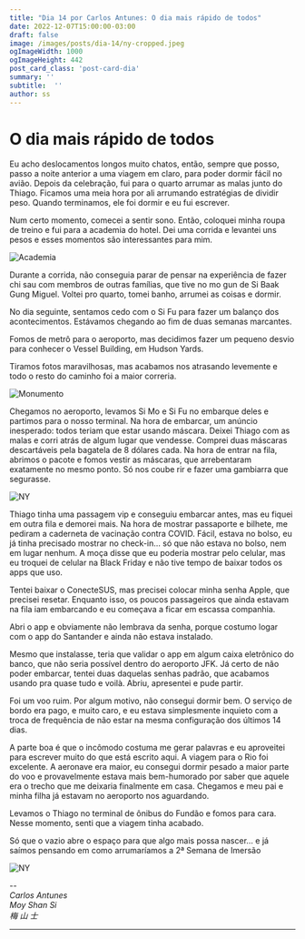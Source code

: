 ```yaml
---
title: "Dia 14 por Carlos Antunes: O dia mais rápido de todos"
date: 2022-12-07T15:00:00-03:00
draft: false
image: /images/posts/dia-14/ny-cropped.jpeg
ogImageWidth: 1000
ogImageHeight: 442
post_card_class: 'post-card-dia'
summary: ''
subtitle:  ''
author: ss
---
```


# O dia mais rápido de todos

Eu acho deslocamentos longos muito chatos, então, sempre que posso, passo a noite anterior a uma viagem em claro, para poder dormir fácil no avião.
Depois da celebração, fui para o quarto arrumar as malas junto do Thiago. Ficamos uma meia hora por ali arrumando estratégias de dividir peso. Quando terminamos, ele foi dormir e eu fui escrever.

Num certo momento, comecei a sentir sono. Então, coloquei minha roupa de treino e fui para a academia do hotel. Dei uma corrida e levantei uns pesos e esses momentos são interessantes para mim.

![Academia](/images/posts/dia-14/academia.jpeg)

Durante a corrida, não conseguia parar de pensar na experiência de fazer chi sau com membros de outras famílias, que tive no mo gun de Si Baak Gung Miguel.
Voltei pro quarto, tomei banho, arrumei as coisas e dormir.

No dia seguinte, sentamos cedo com o Si Fu para fazer um balanço dos acontecimentos. Estávamos chegando ao fim de duas semanas marcantes.

Fomos de metrô para o aeroporto, mas decidimos fazer um pequeno desvio para conhecer o Vessel Building, em Hudson Yards.

Tiramos fotos maravilhosas, mas acabamos nos atrasando levemente e todo o resto do caminho foi a maior correria.

![Monumento](/images/posts/dia-14/monumento.jpeg)

Chegamos no aeroporto, levamos Si Mo e Si Fu no embarque deles e partimos para o nosso terminal.
Na hora de embarcar, um anúncio inesperado: todos teriam que estar usando máscara. Deixei Thiago com as malas e corri atrás de algum lugar que vendesse. Comprei duas máscaras descartáveis pela bagatela de 8 dólares cada.
Na hora de entrar na fila, abrimos o pacote e fomos vestir as máscaras, que arrebentaram exatamente no mesmo ponto. Só nos coube rir e fazer uma gambiarra que segurasse. 

![NY](/images/posts/dia-14/ny.jpeg)

Thiago tinha uma passagem vip e conseguiu embarcar antes, mas eu fiquei em outra fila e demorei mais. Na hora de mostrar passaporte e bilhete, me pediram a caderneta de vacinação contra COVID. Fácil, estava no bolso, eu já tinha precisado mostrar no check-in… só que não estava no bolso, nem em lugar nenhum.
A moça disse que eu poderia mostrar pelo celular, mas eu troquei de celular na Black Friday e não tive tempo de baixar todos os apps que uso.

Tentei baixar o ConecteSUS, mas precisei colocar minha senha Apple, que precisei resetar. Enquanto isso, os poucos passageiros que ainda estavam na fila iam embarcando e eu começava a ficar em escassa companhia.

Abri o app e obviamente não lembrava da senha, porque costumo logar com o app do Santander e ainda não estava instalado. 

Mesmo que instalasse, teria que validar o app em algum caixa eletrônico do banco, que não seria possível dentro do aeroporto JFK.
Já certo de não poder embarcar, tentei duas daquelas senhas padrão, que acabamos usando pra quase tudo e voilà. Abriu, apresentei e pude partir. 

Foi um voo ruim. Por algum motivo, não consegui dormir bem. O serviço de bordo era pago, e muito caro, e eu estava simplesmente inquieto com a troca de frequência de não estar na mesma configuração dos últimos 14 dias.

A parte boa é que o incômodo costuma me gerar palavras e eu aproveitei para escrever muito do que está escrito aqui.
A viagem para o Rio foi excelente. A aeronave era maior, eu consegui dormir pesado a maior parte do voo e provavelmente estava mais bem-humorado por saber que aquele era o trecho que me deixaria finalmente em casa.
Chegamos e meu pai e minha filha já estavam no aeroporto nos aguardando. 

Levamos o Thiago no terminal de ônibus do Fundão e fomos para cara. Nesse momento, senti que a viagem tinha acabado.

Só que o vazio abre o espaço para que algo mais possa nascer… e já saímos pensando em como arrumaríamos a 2ª Semana de Imersão

![NY](/images/posts/dia-14/shansi-chiyausi.jpeg)

--  
_Carlos Antunes_  
_Moy Shan Si_  
_梅 山 士_  

***